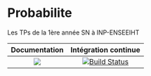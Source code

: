 # Probabilite
Les TPs de la 1ère année SN à INP-ENSEEIHT

| **Documentation** | **Intégration continue** 
|:-----------------:|:------------------------:
| [![](https://img.shields.io/badge/docs-dev-blue.svg)](https://mathn7.github.io/Probabilite/dev/index) |[![Build Status](https://travis-ci.com/mathn7/Probabilite.svg?token=7MnuezU9siusbUxpxFBx&branch=master)](https://travis-ci.com/mathn7/Probabilite)|



